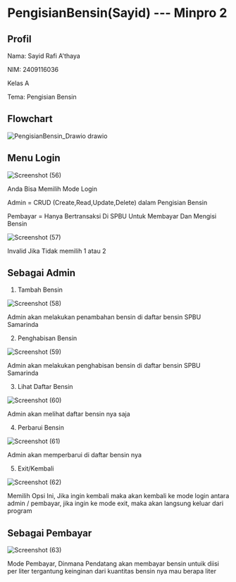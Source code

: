 # PengisianBensin(Sayid) --- Minpro 2
## Profil
Nama: Sayid Rafi A'thaya

NIM: 2409116036

Kelas A

Tema: Pengisian Bensin

## Flowchart
![PengisianBensin_Drawio drawio](https://github.com/user-attachments/assets/0bbf196b-b030-4695-a43f-f1297cb79b28)


## Menu Login
![Screenshot (56)](https://github.com/user-attachments/assets/8f5187c8-4084-42cc-aa06-39f92e02fa96)

Anda Bisa Memilih Mode Login

Admin = CRUD (Create,Read,Update,Delete) dalam Pengisian Bensin

Pembayar = Hanya Bertransaksi Di SPBU Untuk Membayar Dan Mengisi Bensin

![Screenshot (57)](https://github.com/user-attachments/assets/0c9d10e5-5b7a-403e-8b03-9e10815f8cc3)

Invalid Jika Tidak memilih 1 atau 2

## Sebagai Admin
1. Tambah Bensin


![Screenshot (58)](https://github.com/user-attachments/assets/05b910ac-af7f-4fe3-95a0-2f11fde75b19)


Admin akan melakukan penambahan bensin di daftar bensin SPBU Samarinda

2. Penghabisan Bensin

   
![Screenshot (59)](https://github.com/user-attachments/assets/76511e6f-103f-4e5b-bbb2-aea0bae36ac7)


Admin akan melakukan penghabisan bensin di daftar bensin SPBU Samarinda

3. Lihat Daftar Bensin

   
![Screenshot (60)](https://github.com/user-attachments/assets/cb8c3fb3-77c3-4f10-8239-c0406b352822)


Admin akan melihat daftar bensin nya saja

4. Perbarui Bensin

   
![Screenshot (61)](https://github.com/user-attachments/assets/a9ff111e-7c76-4ada-8f21-fbdf90df0345)


Admin akan memperbarui di daftar bensin nya 

5. Exit/Kembali

   
![Screenshot (62)](https://github.com/user-attachments/assets/69cbe05b-df60-462c-a594-6e709dd7d06c)


Memilih Opsi Ini, Jika ingin kembali maka akan kembali ke mode login antara admin / pembayar, jika ingin ke mode exit, maka akan langsung keluar dari program

## Sebagai Pembayar
![Screenshot (63)](https://github.com/user-attachments/assets/78353dae-1316-4824-8323-06eacc98a424)


Mode Pembayar, Dinmana Pendatang akan membayar bensin untuik diisi per liter tergantung keinginan dari kuantitas bensin nya mau berapa liter
